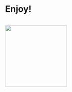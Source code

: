 <doctype>
  
<html>
  
  <title>
   Magic 9th-Ball
  </title>
  
  <body>
    <h1 styles="text-align:center;">Enjoy!</h1><br>
    <img src="https://file:///C:/Users/anand.alok/Desktop/html-css-course/9th-Ball/Magic%209th-Ball%20Preview.png" width="200">
  </body>
  
</html>


